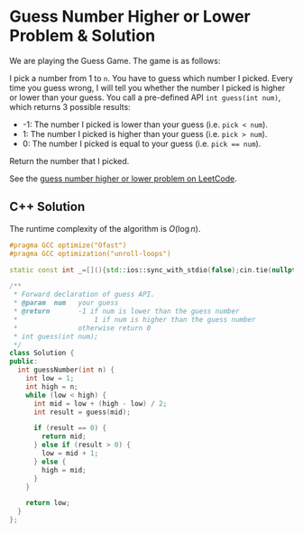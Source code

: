 # Guess Number Higher or Lower Problem & Solution

We are playing the Guess Game. The game is as follows:

I pick a number from 1 to `n`.
You have to guess which number I picked.
Every time you guess wrong, I will tell you whether the number I picked is higher or lower than your guess.
You call a pre-defined API `int guess(int num)`, which returns 3 possible results:

- -1: The number I picked is lower than your guess (i.e. `pick < num`).
- 1: The number I picked is higher than your guess (i.e. `pick > num`).
- 0: The number I picked is equal to your guess (i.e. `pick == num`).

Return the number that I picked.

See the [guess number higher or lower problem on LeetCode](https://leetcode.com/problems/guess-number-higher-or-lower).

## C++ Solution

The runtime complexity of the algorithm is $O(\log{}n)$.

```cpp
#pragma GCC optimize("Ofast")
#pragma GCC optimization("unroll-loops")

static const int _=[](){std::ios::sync_with_stdio(false);cin.tie(nullptr);cout.tie(nullptr);return 0;}();

/**
 * Forward declaration of guess API.
 * @param  num   your guess
 * @return 	     -1 if num is lower than the guess number
 *			         1 if num is higher than the guess number
 *               otherwise return 0
 * int guess(int num);
 */
class Solution {
public:
  int guessNumber(int n) {
    int low = 1;
    int high = n;
    while (low < high) {
      int mid = low + (high - low) / 2;
      int result = guess(mid);

      if (result == 0) {
        return mid;
      } else if (result > 0) {
        low = mid + 1;
      } else {
        high = mid;
      }
    }

    return low;
  }
};
```
